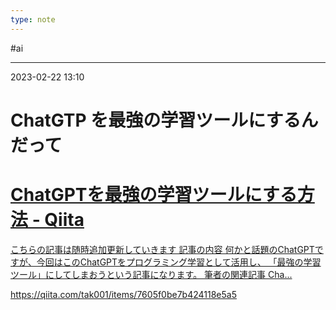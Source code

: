```yaml
---
type: note
---
```


#ai

---
2023-02-22  13:10

# ChatGTP を最強の学習ツールにするんだって


<div class="rich-link-card-container"><a class="rich-link-card" href="https://qiita.com/tak001/items/7605f0be7b424118e5a5" target="_blank">
	<div class="rich-link-image-container">
		<div class="rich-link-image" style="background-image: url('https://qiita-user-contents.imgix.net/https%3A%2F%2Fcdn.qiita.com%2Fassets%2Fpublic%2Farticle-ogp-background-9f5428127621718a910c8b63951390ad.png?ixlib=rb-4.0.0&w=1200&mark64=aHR0cHM6Ly9xaWl0YS11c2VyLWNvbnRlbnRzLmltZ2l4Lm5ldC9-dGV4dD9peGxpYj1yYi00LjAuMCZ3PTkxNiZ0eHQ9Q2hhdEdQVCVFMyU4MiU5MiVFNiU5QyU4MCVFNSVCQyVCNyVFMyU4MSVBRSVFNSVBRCVBNiVFNyVCRiU5MiVFMyU4MyU4NCVFMyU4MyVCQyVFMyU4MyVBQiVFMyU4MSVBQiVFMyU4MSU5OSVFMyU4MiU4QiVFNiU5NiVCOSVFNiVCMyU5NSZ0eHQtY29sb3I9JTIzMjEyMTIxJnR4dC1mb250PUhpcmFnaW5vJTIwU2FucyUyMFc2JnR4dC1zaXplPTU2JnR4dC1jbGlwPWVsbGlwc2lzJnR4dC1hbGlnbj1sZWZ0JTJDdG9wJnM9MTFiMDk3N2QyZGMzOGZkMGFhMDYxNDQ4YjlmMzhjNmE&mark-x=142&mark-y=112&blend64=aHR0cHM6Ly9xaWl0YS11c2VyLWNvbnRlbnRzLmltZ2l4Lm5ldC9-dGV4dD9peGxpYj1yYi00LjAuMCZ3PTYxNiZ0eHQ9JTQwdGFrMDAxJnR4dC1jb2xvcj0lMjMyMTIxMjEmdHh0LWZvbnQ9SGlyYWdpbm8lMjBTYW5zJTIwVzYmdHh0LXNpemU9MzYmdHh0LWFsaWduPWxlZnQlMkN0b3Amcz05MzU5NDgxMTExNGUyNTMwYWE0ZDUxNDZhNmM5YmFkYQ&blend-x=142&blend-y=491&blend-mode=normal&s=9811922d05deb4ae3fbfd3aea6bfc320')">
	</div>
	</div>
	<div class="rich-link-card-text">
		<h1 class="rich-link-card-title">ChatGPTを最強の学習ツールにする方法 - Qiita</h1>
		<p class="rich-link-card-description">
		こちらの記事は随時追加更新していきます  記事の内容 何かと話題のChatGPTですが、今回はこのChatGPTをプログラミング学習として活用し、 「最強の学習ツール」にしてしまおうという記事になります。 筆者の関連記事 Cha...
		</p>
		<p class="rich-link-href">
		https://qiita.com/tak001/items/7605f0be7b424118e5a5
		</p>
	</div>
</a></div>



